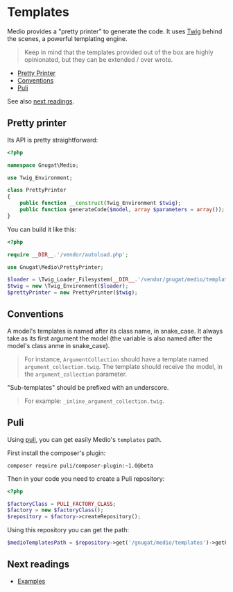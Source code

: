# Templates

Medio provides a "pretty printer" to generate the code. It uses [Twig](http://twig.sensiolabs.org/)
behind the scenes, a powerful templating engine.

> Keep in mind that the templates provided out of the box are highly opinionated,
> but they can be extended / over wrote.

* [Pretty Printer](#pretty-printer)
* [Conventions](#conventions)
* [Puli](#puli)

See also [next readings](#next-readings).

## Pretty printer

Its API is pretty straightforward:

```php
<?php

namespace Gnugat\Medio;

use Twig_Environment;

class PrettyPrinter
{
    public function __construct(Twig_Environment $twig);
    public function generateCode($model, array $parameters = array());
}
```

You can build it like this:

```php
<?php

require __DIR__.'/vendor/autoload.php';

use Gnugat\Medio\PrettyPrinter;

$loader = \Twig_Loader_Filesystem(__DIR__.'/vendor/gnugat/medio/templates'); // Replace this path
$twig = new \Twig_Environment($loader);
$prettyPrinter = new PrettyPrinter($twig);
```

## Conventions

A model's templates is named after its class name, in snake_case. It always take
as its first argument the model (the variable is also named after the model's class anme in snake_case).

> For instance, `ArgumentCollection` should have a template named `argument_collection.twig`.
> The template should receive the model, in the `argument_collection` parameter.

"Sub-templates" should be prefixed with an underscore.

> For example: `_inline_argument_collection.twig`.

## Puli

Using [puli](http://docs.puli.io/), you can get easily Medio's `templates` path.

First install the composer's plugin:

    composer require puli/composer-plugin:~1.0@beta

Then in your code you need to create a Puli repository:

```php
<?php

$factoryClass = PULI_FACTORY_CLASS;
$factory = new $factoryClass();
$repository = $factory->createRepository();
```

Using this repository you can get the path:

```php
$medioTemplatesPath = $repository->get('/gnugat/medio/templates')->getFilesystemPath();
```

## Next readings

* [Examples](03-examples.md)
